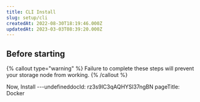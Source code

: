 ```yaml
---
title: CLI Install
slug: setup/cli
createdAt: 2022-08-30T18:19:46.000Z
updatedAt: 2023-03-03T08:39:20.000Z
---
```


## Before starting

[](docId\:hbCGTv1ZLLR2-kpSaGEXw)&#x20;

[](docId\:v-fUvPqySvUwTMF-od6hD)&#x20;

[](docId\:y0jltT-HzKPmDefi532sd)&#x20;

[](docId\:owZeAc56KSDnUzDhsBfB8)&#x20;

[](docId\:aT6VAB297OWLd4vqeXxf5)&#x20;

{% callout type="warning"  %} 
Failure to complete these steps will prevent your storage node from working.
{% /callout %}



Now, Install [](docId\:EW9B_0fJujL3Z5aTLUW7d)&#x20;
---undefineddocId: rz3s9lC3qAQHYSl37ngBN
pageTitle: Docker
